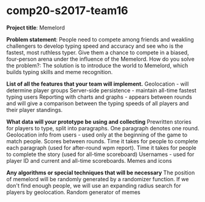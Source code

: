 # comp20-s2017-team16

**Project title**: Memelord

**Problem statement**: People need to compete among friends and weakling challengers to develop typing speed and accuracy and see who is the fastest, most ruthless typer. Give them a chance to compete in a biased, four-person arena under the influence of the Memelord.
How do you solve the problem?: The solution is to introduce the world to Memelord, which builds typing skills and meme recognition. 

**List of all the features that your team will implement.**
Geolocation - will determine player groups
Server-side persistence - maintain all-time fastest typing users
Reporting with charts and graphs - appears between rounds and will give a comparison between the typing speeds of all players and their player standings.

**What data will your prototype be using and collecting**
Prewritten stories for players to type, split into paragraphs. One paragraph denotes one round. 
Geolocation info from users - used only at the beginning of the game to match people. 
Scores between rounds.
Time it takes for people to complete each paragraph (used for after-round wpm report).
Time it takes for people to complete the story (used for all-time scoreboard)
Usernames - used for player ID and current and all-time scoreboards.
Memes and icons

**Any algorithms or special techniques that will be necessary**
The position of memelord will be randomly generated by a randomizer function.
If we don't find enough people, we will use an expanding radius search for players by geolocation. 
Random generator of memes
